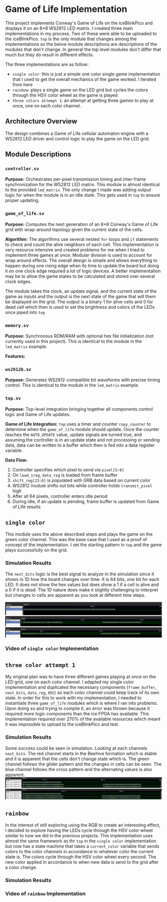 # Game of Life Implementation

This project implements Conway's Game of Life on the iceBlinkPico and displays it on an 8×8 WS2812 LED matrix. I created three main implementations in my process. Two of these were able to be uploaded to the iceBlinkPico. `top` is the only module that changes among the implementations so the below module descriptions are descriptions of the modules that don't change. In general the top level modules don't differ that much but they do result in different effects.

The three implementations are as follow:
- `single color`: this is just a simple one color single game implementation that I used to get the overall mechanics of the game worked. I iterated from here
- `rainbow`: plays a single game on the LED grid but cycles the colors through the HSV color wheel as the game is played
- `three colors attempt 1`: an attempt at getting three games to play at once, one on each color channel.

## Architecture Overview

The design combines a Game of Life cellular automaton engine with a WS2812 LED driver and control logic to play the game on the LED grid.

## Module Descriptions

### `controller.sv`
**Purpose:** Orchestrates per-pixel transmission timing and inter-frame synchronization for the WS2812 LED matrix. This module is almost identical to the provided `led_matrix`. The only change I made was adding output logic for when the module is in an idle state. This gets used in `top` to ensure proper updating.

### `game_of_life.sv`
**Purpose:** Computes the next generation of an 8×8 Conway's Game of Life grid with wrap-around topology given the current state of the cells.

**Algorithm:**
The algorithms use several nested `for` loops and `if` statements to check and count the alive neighbors of each cell. This implementation is very resource intensive and created problems for me when I tried to implement three games at once. Modular division is used to account for wrap around effects. The overall design is simple and allows everything to happen during one rising edge when its time to update the board but doing it on one clock edge required a lot of logic devices. A better implementation may be to allow the game states to be calculated and stored over several clock edges. 

The module takes the clock, an update signal, and the current state of the game as inputs and the output is the next state of the game that will them be displayed on the grid. The output is a binary 1 for alive cells and 0 for dead cell which then is used to set the brightness and colors of the LEDs once piped into `top`


### `memory.sv`
**Purpose:** Synchronous ROM/RAM with optional hex file initialization (not currently used in this project). This is identical to the module in the `led_matrix` example.

**Features:**

### `ws2812b.sv`
**Purpose:** Generates WS2812-compatible bit waveforms with precise timing control. This is identical to the module in the `led_matrix` example.

### `top.sv`
**Purpose:** Top-level integration bringing together all components control logic and Game of Life updates.

**Game of Life Integration:**
`top` uses a timer and counter `copy_counter` to determine when the `game_of_life` module should update. Once the counter reaches the `AUTO_UPDATE` value, update signals are turned true, and assuming the controller is in an update state and not processing or sending data, data can be written to a buffer which then is fed into a data register variable.

**Data Flow:**
1. Controller specifies which pixel to send via `pixel[5:0]`
2. On `load_sreg`, `data_reg` is loaded from frame buffer
3. `shift_reg[23:0]` is populated with GRB data based on current color
4. WS2812 module shifts out bits while controller holds `transmit_pixel` high
5. After all 64 pixels, controller enters idle period
6. During idle, if an update is pending, frame buffer is updated from Game of Life results


## `single color`
This module uses the above described steps and plays the game on the green color channel. This was the base case that I used as a proof of concept of the implementation. I set the starting pattern in `top` and the game plays successfully on the grid.

### Simulation Results
The `next_bits` logic is the best signal to analyze in the simulation since it shows in 1D how the board changes over time. It is 64 bits, one bit for each LED. It does not show the hex values but does show a 1 if a cell is alive and a 0 if it is dead. The 1D nature does make it slightly challenging to interpret but changes in cells are apparent as you look at different time steps. 

![](assets/single_color_0_200.png)
![](assets/single_color_200_400.png)
![](assets/single_color_450_700.png)

### Video of `single color` Implementation



## `three color attempt 1`
My original plan was to have three different games playing at once on the LED grid, one on each color channel. I adapted my single color implementation and duplicated the necessary components (`frame_buffer`, `next_bits`, `data_reg`, etc) so each color channel could keep track of its own state. In order for this to work with my implementation, I needed to instantiate three `game_of_life` modules which is where I ran into problems. Upon doing so and trying to compile it, an error was thrown because it required more logic components than the ice FPGA has available. This implementation required over 270% of the available resources which meant it was impossible to upload to the iceBlinkPico and test.

### Simulation Results
Some success could be seen in simulation. Looking at each channels `next_bits`. The red channel starts in the Beehive formation which is stable and it is apparent that the cells don't change state which is. The green channel follows the glider pattern and the changes in cells can be seen. The blue channel follows the cross pattern and the alternating values is also apparent.
![](assets/three_colors_1.png)
![](assets/three_colors_2.png)

## `rainbow`
In the interest of still exploring using the RGB to create an interesting effect, I decided to explore having the LEDs cycle through the HSV color wheel similar to how we did in the previous projects. This implementation uses almost the same framework as thr `top` in the `single color` implementation but now has a state machine that takes a `current_color` variable that sends colors to the color channels in accordance to whatever color the current state is. The colors cycle through the HSV color wheel every second. The new color applied in accordance to when new data is send to the grid after a color change.

### Simulation Results

### Video of `rainbow` Implementation
